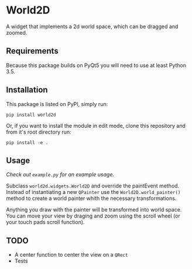 # World2D

A widget that implements a 2d world space, which can be dragged and zoomed.

## Requirements

Because this package builds on PyQt5 you will need to use at least Python 3.5.

## Installation

This package is listed on PyPI, simply run:
```
pip install world2d
```

Or, if you want to install the module in edit mode, clone this repository and from it's root directory run:
```
pip install -e .
```

## Usage

*Check out `example.py` for an example usage.*

Subclass `world2d.widgets.World2D` and override the paintEvent method. Instead of instantiating a new `QPainter` use the `World2D.world_painter()` method to create a world painter whith the necessary transformations.

Anything you draw with the painter will be transformed into world space. You can move your view by draging and zoom using the scroll wheel (or your touch pads scroll function).

## TODO

- A center function to center the view on a `QRect`
- Tests
